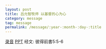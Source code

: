 ```yaml
---
layout: post
title: 吕允智牧师 以基督的心为心
category: message
tag: message
permalink: /message/:year-:month-:day-:title
---
```


[录音]() [PPT]() 经文: 彼得前書5:5-6 
